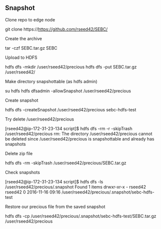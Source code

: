 ## Snapshot

Clone repo to edge node

git clone https://https://github.com/rseed42/SEBC/

Create the archive

tar -czf SEBC.tar.gz SEBC

Upload to HDFS

hdfs dfs -mkdir /user/rseed42/precious
hdfs dfs -put SEBC.tar.gz /user/rseed42/

Make directory snapshottable (as hdfs admin)

su hdfs
hdfs dfsadmin -allowSnapshot /user/rseed42/precious

Create snapshot

hdfs dfs -createSnapshot /user/rseed42/precious sebc-hdfs-test

Try delete /user/rseed42/precious

[rseed42@ip-172-31-23-134 script]$ hdfs dfs -rm -r -skipTrash /user/rseed42/precious
rm: The directory /user/rseed42/precious cannot be deleted since /user/rseed42/precious is snapshottable and already has snapshots

Delete zip file

hdfs dfs -rm -skipTrash /user/rseed42/precious/SEBC.tar.gz

Check snapshots

[rseed42@ip-172-31-23-134 script]$ hdfs dfs -ls /user/rseed42/precious/.snapshot
Found 1 items
drwxr-xr-x   - rseed42 rseed42          0 2016-11-16 09:16 /user/rseed42/precious/.snapshot/sebc-hdfs-test

Restore our precious file from the saved snapshot

hdfs dfs -cp /user/rseed42/precious/.snapshot/sebc-hdfs-test/SEBC.tar.gz /user/rseed42/precious
